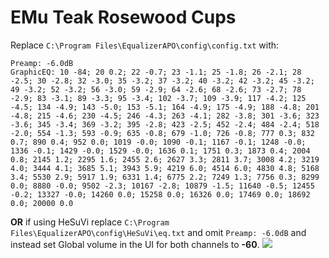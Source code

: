 # EMu Teak Rosewood Cups
Replace `C:\Program Files\EqualizerAPO\config\config.txt` with:
```
Preamp: -6.0dB
GraphicEQ: 10 -84; 20 0.2; 22 -0.7; 23 -1.1; 25 -1.8; 26 -2.1; 28 -2.5; 30 -2.8; 32 -3.0; 35 -3.2; 37 -3.2; 40 -3.2; 42 -3.2; 45 -3.2; 49 -3.2; 52 -3.2; 56 -3.0; 59 -2.9; 64 -2.6; 68 -2.6; 73 -2.7; 78 -2.9; 83 -3.1; 89 -3.3; 95 -3.4; 102 -3.7; 109 -3.9; 117 -4.2; 125 -4.5; 134 -4.9; 143 -5.0; 153 -5.1; 164 -4.9; 175 -4.9; 188 -4.8; 201 -4.8; 215 -4.6; 230 -4.5; 246 -4.3; 263 -4.1; 282 -3.8; 301 -3.6; 323 -3.6; 345 -3.4; 369 -3.2; 395 -2.8; 423 -2.5; 452 -2.4; 484 -2.4; 518 -2.0; 554 -1.3; 593 -0.9; 635 -0.8; 679 -1.0; 726 -0.8; 777 0.3; 832 0.7; 890 0.4; 952 0.0; 1019 -0.0; 1090 -0.1; 1167 -0.1; 1248 -0.0; 1336 -0.1; 1429 -0.0; 1529 -0.0; 1636 0.1; 1751 0.3; 1873 0.4; 2004 0.8; 2145 1.2; 2295 1.6; 2455 2.6; 2627 3.3; 2811 3.7; 3008 4.2; 3219 4.0; 3444 4.1; 3685 5.1; 3943 5.9; 4219 6.0; 4514 6.0; 4830 4.8; 5168 3.4; 5530 2.9; 5917 1.9; 6331 1.4; 6775 2.2; 7249 1.3; 7756 0.3; 8299 0.0; 8880 -0.0; 9502 -2.3; 10167 -2.8; 10879 -1.5; 11640 -0.5; 12455 -0.2; 13327 -0.0; 14260 0.0; 15258 0.0; 16326 0.0; 17469 0.0; 18692 0.0; 20000 0.0
```
**OR** if using HeSuVi replace `C:\Program Files\EqualizerAPO\config\HeSuVi\eq.txt` and omit `Preamp: -6.0dB` and instead set Global volume in the UI for both channels to **-60**.
![](https://raw.githubusercontent.com/jaakkopasanen/AutoEq/master/results/Innerfidelity%202017/innerfidelity/onear/EMu%20Teak%20Rosewood%20Cups/EMu%20Teak%20Rosewood%20Cups.png)